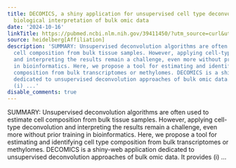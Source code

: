 ```yaml
---
title: DECOMICS, a shiny application for unsupervised cell type deconvolution and
  biological interpretation of bulk omic data
date: '2024-10-16'
linkTitle: https://pubmed.ncbi.nlm.nih.gov/39411450/?utm_source=curl&utm_medium=rss&utm_campaign=pubmed-2&utm_content=1FakS-2QOkCT8HsMOQP1bCRQ4YzyumYOmxmF0moLsQ3dFB1E9V&fc=20220326224207&ff=20241016183241&v=2.18.0.post9+e462414
source: heidelberg[Affiliation]
description: 'SUMMARY: Unsupervised deconvolution algorithms are often used to estimate
  cell composition from bulk tissue samples. However, applying cell-type deconvolution
  and interpreting the results remain a challenge, even more without prior training
  in bioinformatics. Here, we propose a tool for estimating and identifying cell type
  composition from bulk transcriptomes or methylomes. DECOMICS is a shiny-web application
  dedicated to unsupervised deconvolution approaches of bulk omic data. It provides
  (i) ...'
disable_comments: true
---
```

SUMMARY: Unsupervised deconvolution algorithms are often used to estimate cell composition from bulk tissue samples. However, applying cell-type deconvolution and interpreting the results remain a challenge, even more without prior training in bioinformatics. Here, we propose a tool for estimating and identifying cell type composition from bulk transcriptomes or methylomes. DECOMICS is a shiny-web application dedicated to unsupervised deconvolution approaches of bulk omic data. It provides (i) ...